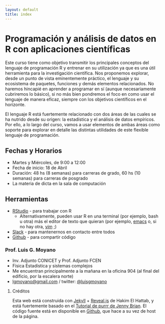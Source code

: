 ```yaml
--- 
layout: default 
title: index 
--- 
```



# Programación y análisis de datos en R con aplicaciones científicas

Este curso tiene como objetivo transmitir los principales conceptos del lenguaje de programación R y
entrenar en su utilización ya que es una útil herramienta para la investigación científica. Nos
proponemos explorar, desde un punto de vista eminentemente práctico, el lenguaje y su ecosistema de
paquetes, funciones y demás elementos relacionados. No haremos hincapié en aprender a programar en
sí (aunque necesariamente cubriremos lo básico), si no más bien pondremos el foco en como usar el
lenguaje de manera eficaz, siempre con los objetivos científicos en el horizonte.

El lenguaje R está fuertemente relacionado con dos áreas de las cuales se ha nutrido desde su
origen: la estadística y el análisis de datos empíricos. Por ello, a lo largo del curso, vamos a usar
elementos de ambas áreas como soporte para explorar en detalle las distintas utilidades de este
flexible lenguaje de programación.


## Fechas y Horarios

-   Martes y Miércoles, de 9:00 a 12:00
-   Fecha de inicio: 18 de Abril
-   Duración: 48 hs (8 semanas) para carreras de grado, 60 hs (10 semanas) para carreras de posgrado
-   La materia de dicta en la sala de computación


## Herramientas

-   [RStudio](https://www.rstudio.com/) - para trabajar con R
    -   Alternativamente, pueden usar R en una terminal (por ejemplo, bash u otra) más el editor de texto
        que quieran (por ejemplo, [emacs](https://www.gnu.org/software/emacs/) o, si no hay otra, [vim](http://www.vim.org/) ;)
-   [Slack](https://slack.com/) - para mantenernos en contacto entre todos
-   [Github](https://github.com/) - para compartir código


### Prof. Luis G. Moyano

-   Inv. Adjunto CONICET y Prof. Adjunto FCEN
-   Física Estadística y sistemas complejos
-   Me encuentran principalmente a la mañana en la oficina 904 (al final del edificio, por la escalera norte)
-   <span class="underline">lgmoyano@gmail.com</span> / twitter: [@luisgmoyano](https://twitter.com/luisgmoyano)

1.  Créditos

    Esta web está construida con [Jekyll](https://jekyllrb.com/)  + [Reveal.js](https://github.com/hakimel/reveal.js) de Hakim El Hattab, y está fuertemente basado en el
    [Tutorial de purrr de Jenny Brian](https://jennybc.github.io/purrr-tutorial). El código fuente está en disponible en [Github](https://github.com/r-2017/r-2017.github.io), que hace a su vez
    de host de la página.


